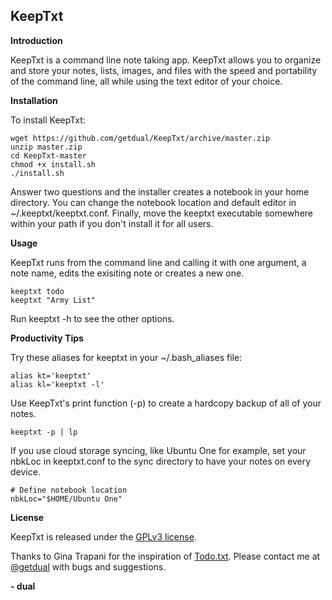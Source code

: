 KeepTxt
-------

**Introduction**

KeepTxt is a command line note taking app. KeepTxt allows you to organize and
store your notes, lists, images, and files with the speed and portability of the
command line, all while using the text editor of your choice.

**Installation**

To install KeepTxt:

    wget https://github.com/getdual/KeepTxt/archive/master.zip
    unzip master.zip
    cd KeepTxt-master
    chmod +x install.sh
    ./install.sh

Answer two questions and the installer creates a notebook in your home directory.
You can change the notebook location and default editor in ~/.keeptxt/keeptxt.conf.
Finally, move the keeptxt executable somewhere within your path if you don't install
it for all users.

**Usage**

KeepTxt runs from the command line and calling it with one argument, a note name,
edits the exisiting note or creates a new one.

    keeptxt todo
    keeptxt "Army List"

Run keeptxt -h to see the other options.

**Productivity Tips**

Try these aliases for keeptxt in your ~/.bash_aliases file:

    alias kt='keeptxt'
    alias kl='keeptxt -l'

Use KeepTxt's print function (-p) to create a hardcopy backup of all of your notes.

    keeptxt -p | lp

If you use cloud storage syncing, like Ubuntu One for example, set your nbkLoc
in keeptxt.conf to the sync directory to have your notes on every device.

    # Define notebook location
    nbkLoc="$HOME/Ubuntu One"    

**License**

KeepTxt is released under the [GPLv3 license](https://github.com/getdual/KeepTxt/blob/master/LICENSE).

Thanks to Gina Trapani for the inspiration of [Todo.txt](http://todotxt.com/).
Please contact me at [@getdual](https://twitter.com/getdual) with bugs and suggestions.

**- dual**
